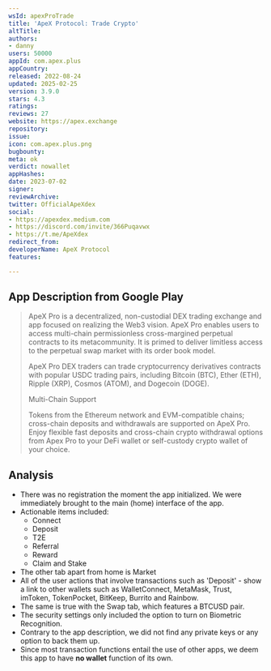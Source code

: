 ```yaml
---
wsId: apexProTrade
title: 'ApeX Protocol: Trade Crypto'
altTitle: 
authors:
- danny
users: 50000
appId: com.apex.plus
appCountry: 
released: 2022-08-24
updated: 2025-02-25
version: 3.9.0
stars: 4.3
ratings: 
reviews: 27
website: https://apex.exchange
repository: 
issue: 
icon: com.apex.plus.png
bugbounty: 
meta: ok
verdict: nowallet
appHashes: 
date: 2023-07-02
signer: 
reviewArchive: 
twitter: OfficialApeXdex
social:
- https://apexdex.medium.com
- https://discord.com/invite/366Puqavwx
- https://t.me/ApeXdex
redirect_from: 
developerName: ApeX Protocol
features: 

---
```


## App Description from Google Play

> ApeX Pro is a decentralized, non-custodial DEX trading exchange and app focused on realizing the Web3 vision. ApeX Pro enables users to access multi-chain permissionless cross-margined perpetual contracts to its metacommunity. It is primed to deliver limitless access to the perpetual swap market with its order book model.
>
> ApeX Pro DEX traders can trade cryptocurrency derivatives contracts with popular USDC trading pairs, including Bitcoin (BTC), Ether (ETH), Ripple (XRP), Cosmos (ATOM), and Dogecoin (DOGE).
>
> Multi-Chain Support
>
> Tokens from the Ethereum network and EVM-compatible chains; cross-chain deposits and withdrawals are supported on ApeX Pro. Enjoy flexible fast deposits and cross-chain crypto withdrawal options from Apex Pro to your DeFi wallet or self-custody crypto wallet of your choice.

## Analysis

- There was no registration the moment the app initialized. We were immediately brought to the main (home) interface of the app.
- Actionable items included:
  - Connect
  - Deposit
  - T2E
  - Referral
  - Reward
  - Claim and Stake
- The other tab apart from home is Market
- All of the user actions that involve transactions such as 'Deposit' - show a link to other wallets such as WalletConnect, MetaMask, Trust, imToken, TokenPocket, BitKeep, Burrito and Rainbow.
- The same is true with the Swap tab, which features a BTCUSD pair.
- The security settings only included the option to turn on Biometric Recognition.
- Contrary to the app description, we did not find any private keys or any option to back them up.
- Since most transaction functions entail the use of other apps, we deem this app to have **no wallet** function of its own.
